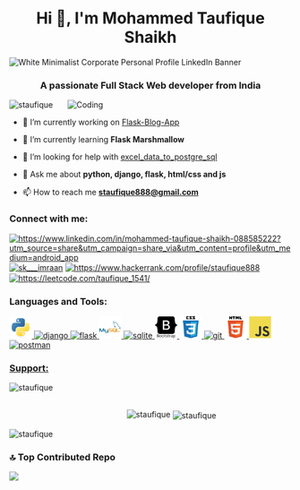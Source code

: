 <h1 align="center">Hi 👋, I'm Mohammed Taufique Shaikh</h1>

![White Minimalist Corporate Personal Profile LinkedIn Banner](https://user-images.githubusercontent.com/90236635/232446433-d5540fa2-fe28-4bb8-b929-cdb51fe61336.gif)

<h3 align="center">A passionate Full Stack Web developer from India</h3>

<img align="right" alt="Coding" width="400" src="https://media.tenor.com/rePDfDWO3XoAAAAd/hacking.gif">

<p align="left"> <img src="https://komarev.com/ghpvc/?username=staufique&label=Profile%20views&color=0e75b6&style=flat" alt="staufique" /> </p>

- 🔭 I’m currently working on [Flask-Blog-App](https://github.com/staufique/Flask-Blog-App.git)

- 🌱 I’m currently learning **Flask Marshmallow**

- 🤝 I’m looking for help with [excel_data_to_postgre_sql](https://github.com/staufique/excel_data_to_postgre_sql)

- 💬 Ask me about **python, django, flask, html/css and js**

- 📫 How to reach me **staufique888@gmail.com**

<h3 align="left">Connect with me:</h3>
<p align="left">
<a href="https://linkedin.com/in/https://www.linkedin.com/in/mohammed-taufique-shaikh-088585222?utm_source=share&utm_campaign=share_via&utm_content=profile&utm_medium=android_app" target="blank"><img align="center" src="https://raw.githubusercontent.com/rahuldkjain/github-profile-readme-generator/master/src/images/icons/Social/linked-in-alt.svg" alt="https://www.linkedin.com/in/mohammed-taufique-shaikh-088585222?utm_source=share&utm_campaign=share_via&utm_content=profile&utm_medium=android_app" height="30" width="40" /></a>
<a href="https://instagram.com/sk___imraan" target="blank"><img align="center" src="https://raw.githubusercontent.com/rahuldkjain/github-profile-readme-generator/master/src/images/icons/Social/instagram.svg" alt="sk___imraan" height="30" width="40" /></a>
<a href="https://www.hackerrank.com/https://www.hackerrank.com/profile/staufique888" target="blank"><img align="center" src="https://raw.githubusercontent.com/rahuldkjain/github-profile-readme-generator/master/src/images/icons/Social/hackerrank.svg" alt="https://www.hackerrank.com/profile/staufique888" height="30" width="40" /></a>
<a href="https://www.leetcode.com/https://leetcode.com/taufique_1541/" target="blank"><img align="center" src="https://raw.githubusercontent.com/rahuldkjain/github-profile-readme-generator/master/src/images/icons/Social/leet-code.svg" alt="https://leetcode.com/taufique_1541/" height="30" width="40" /></a>
</p>

<h3 align="left">Languages and Tools:</h3>
<p align="left"> 
<a href="https://www.python.org" target="_blank" rel="noreferrer"> <img src="https://raw.githubusercontent.com/devicons/devicon/master/icons/python/python-original.svg" alt="python" width="40" height="40"/> </a> <a href="https://www.djangoproject.com/" target="_blank" rel="noreferrer"> <img src="https://cdn.worldvectorlogo.com/logos/django.svg" alt="django" width="40" height="40"/> </a> <a href="https://flask.palletsprojects.com/" target="_blank" rel="noreferrer"> <img src="https://www.vectorlogo.zone/logos/pocoo_flask/pocoo_flask-icon.svg" alt="flask" width="40" height="40"/> </a> </a> <a href="https://www.mysql.com/" target="_blank" rel="noreferrer"> <img src="https://raw.githubusercontent.com/devicons/devicon/master/icons/mysql/mysql-original-wordmark.svg" alt="mysql" width="40" height="40"/> </a> <a href="https://www.sqlite.org/" target="_blank" rel="noreferrer"> <img src="https://www.vectorlogo.zone/logos/sqlite/sqlite-icon.svg" alt="sqlite" width="40" height="40"/> </a><a href="https://getbootstrap.com" target="_blank" rel="noreferrer"> <img src="https://raw.githubusercontent.com/devicons/devicon/master/icons/bootstrap/bootstrap-plain-wordmark.svg" alt="bootstrap" width="40" height="40"/> </a> <a href="https://www.w3schools.com/css/" target="_blank" rel="noreferrer"> <img src="https://raw.githubusercontent.com/devicons/devicon/master/icons/css3/css3-original-wordmark.svg" alt="css3" width="40" height="40"/> </a>   <a href="https://git-scm.com/" target="_blank" rel="noreferrer"> <img src="https://www.vectorlogo.zone/logos/git-scm/git-scm-icon.svg" alt="git" width="40" height="40"/> </a> <a href="https://www.w3.org/html/" target="_blank" rel="noreferrer"> <img src="https://raw.githubusercontent.com/devicons/devicon/master/icons/html5/html5-original-wordmark.svg" alt="html5" width="40" height="40"/> </a> <a href="https://developer.mozilla.org/en-US/docs/Web/JavaScript" target="_blank" rel="noreferrer"> <img src="https://raw.githubusercontent.com/devicons/devicon/master/icons/javascript/javascript-original.svg" alt="javascript" width="40" height="40"/> </a>  <a href="https://postman.com" target="_blank" rel="noreferrer"> <img src="https://www.vectorlogo.zone/logos/getpostman/getpostman-icon.svg" alt="postman" width="40" height="40"/>  </p>

<h3 align="left">Support:</h3>
<p><a href="https://www.buymeacoffee.com/staufique"> <img align="left" src="https://cdn.buymeacoffee.com/buttons/v2/default-yellow.png" height="50" width="210" alt="staufique" /></a></p><br><br>

<p><img align="left" src="https://github-readme-stats.vercel.app/api/top-langs?username=staufique&show_icons=true&locale=en&layout=compact" alt="staufique" /></p>

<p>&nbsp;<img align="center" src="https://github-readme-stats.vercel.app/api?username=staufique&show_icons=true&locale=en" alt="staufique" /></p>

<p><img align="center" src="https://github-readme-streak-stats.herokuapp.com/?user=staufique&" alt="staufique" /></p>

### 🔝 Top Contributed Repo
![](https://github-contributor-stats.vercel.app/api?username=staufique&limit=5&theme=flat&combine_all_yearly_contributions=true)
